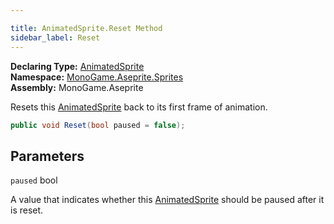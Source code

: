 ```yaml
---

title: AnimatedSprite.Reset Method
sidebar_label: Reset
---
```

**Declaring Type:** [AnimatedSprite](../)  
**Namespace:** [MonoGame.Aseprite.Sprites](../../)  
**Assembly:** MonoGame.Aseprite

Resets this [AnimatedSprite](../) back to its first frame of animation.

```csharp
public void Reset(bool paused = false);
```

## Parameters

`paused`  bool

A value that indicates whether this [AnimatedSprite](../) should be paused after it is reset.


